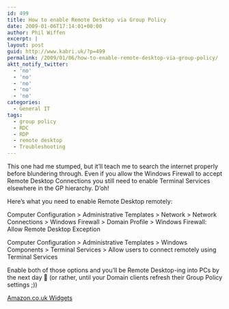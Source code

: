 ```yaml
---
id: 499
title: How to enable Remote Desktop via Group Policy
date: 2009-01-06T17:14:01+00:00
author: Phil Wiffen
excerpt: |
layout: post
guid: http://www.kabri.uk/?p=499
permalink: /2009/01/06/how-to-enable-remote-desktop-via-group-policy/
aktt_notify_twitter:
  - 'no'
  - 'no'
  - 'no'
  - 'no'
  - 'no'
categories:
  - General IT
tags:
  - group policy
  - RDC
  - RDP
  - remote desktop
  - Troubleshooting
---
```

This one had me stumped, but it&#8217;ll teach me to search the internet properly before blundering through. Even if you allow the Windows Firewall to accept Remote Desktop Connections you still need to enable Terminal Services elsewhere in the GP hierarchy. D&#8217;oh!

Here&#8217;s what you need to enable Remote Desktop remotely:

Computer Configuration > Administrative Templates > Network > Network Connections > Windows Firewall > Domain Profile > Windows Firewall: Allow Remote Desktop Exception

Computer Configuration > Administrative Templates > Windows Components > Terminal Services > Allow users to connect remotely using Terminal Services

Enable both of those options and you&#8217;ll be Remote Desktop-ing into PCs by the next day 🙂 (or rather, until your Domain clients refresh their Group Policy settings ;))

<noscript>
  <A href="http://ws.amazon.co.uk/widgets/q?rt=ss_ssw&ServiceVersion=20070822&MarketPlace=GB&ID=V20070822%2FGB%2Fmincir0e-21%2F8003%2F87c3eba7-98d6-4c50-86a8-8113a5fb0a11&Operation=NoScript" _mce_href="http://ws.amazon.co.uk/widgets/q?rt=ss_ssw&ServiceVersion=20070822&MarketPlace=GB&ID=V20070822%2FGB%2Fmincir0e-21%2F8003%2F87c3eba7-98d6-4c50-86a8-8113a5fb0a11&Operation=NoScript">Amazon.co.uk Widgets</A>
</noscript>